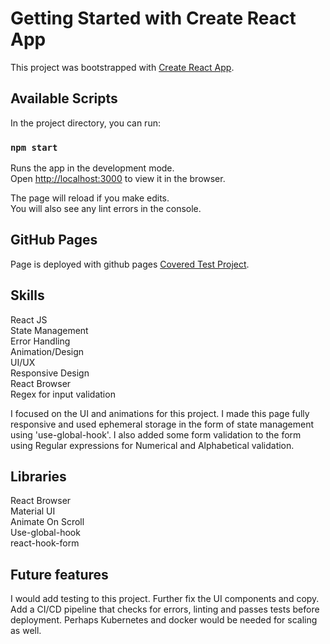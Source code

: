 # Getting Started with Create React App

This project was bootstrapped with [Create React App](https://github.com/facebook/create-react-app).

## Available Scripts

In the project directory, you can run:

### `npm start`

Runs the app in the development mode.\
Open [http://localhost:3000](http://localhost:3000) to view it in the browser.

The page will reload if you make edits.\
You will also see any lint errors in the console.

## GitHub Pages

Page is deployed with github pages [Covered Test Project](https://its-segu.github.io/covered/).

## Skills

React JS \
State Management \
Error Handling \
Animation/Design \
UI/UX \
Responsive Design \
React Browser \
Regex for input validation

I focused on the UI and animations for this project. I made this page fully responsive and used ephemeral storage in the form of state management using 'use-global-hook'. I also added some form validation to the form using Regular expressions for Numerical and Alphabetical validation. 

## Libraries

React Browser\
Material UI\
Animate On Scroll\
Use-global-hook\
react-hook-form

## Future features

I would add testing to this project. Further fix the UI components and copy. Add a CI/CD pipeline that checks for errors, linting and passes tests before deployment. Perhaps Kubernetes and docker would be needed for scaling as well. 

